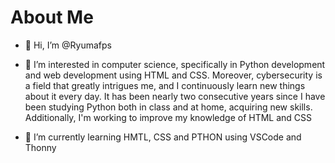 # About Me

- 👋 Hi, I’m @Ryumafps

- 👀 I’m interested in computer science, specifically in Python development and web development using HTML and CSS. Moreover, cybersecurity is a field that greatly intrigues me, and I continuously learn new things about it every day.
  It has been nearly two consecutive years since I have been studying Python both in class and at home, acquiring new skills. Additionally, I'm working to improve my knowledge of HTML and CSS

- 🌱 I’m currently learning HMTL, CSS and PTHON using VSCode and Thonny

<!---
Good By
--->
